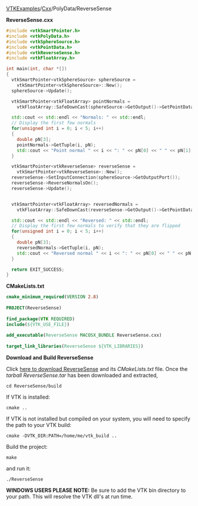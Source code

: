 [VTKExamples](Home)/[Cxx](Cxx)/PolyData/ReverseSense

**ReverseSense.cxx**
```c++
#include <vtkSmartPointer.h>
#include <vtkPolyData.h>
#include <vtkSphereSource.h>
#include <vtkPointData.h>
#include <vtkReverseSense.h>
#include <vtkFloatArray.h>

int main(int, char *[])
{
  vtkSmartPointer<vtkSphereSource> sphereSource =
    vtkSmartPointer<vtkSphereSource>::New();
  sphereSource->Update();

  vtkSmartPointer<vtkFloatArray> pointNormals =
    vtkFloatArray::SafeDownCast(sphereSource->GetOutput()->GetPointData()->GetNormals());

  std::cout << std::endl << "Normals: " << std::endl;
  // Display the first few normals
  for(unsigned int i = 0; i < 5; i++)
  {
    double pN[3];
    pointNormals->GetTuple(i, pN);
    std::cout << "Point normal " << i << ": " << pN[0] << " " << pN[1] << " " << pN[2] << std::endl;
  }

  vtkSmartPointer<vtkReverseSense> reverseSense =
    vtkSmartPointer<vtkReverseSense>::New();
  reverseSense->SetInputConnection(sphereSource->GetOutputPort());
  reverseSense->ReverseNormalsOn();
  reverseSense->Update();


  vtkSmartPointer<vtkFloatArray> reversedNormals =
    vtkFloatArray::SafeDownCast(reverseSense->GetOutput()->GetPointData()->GetNormals());

  std::cout << std::endl << "Reversed: " << std::endl;
  // Display the first few normals to verify that they are flipped
  for(unsigned int i = 0; i < 5; i++)
  {
    double pN[3];
    reversedNormals->GetTuple(i, pN);
    std::cout << "Reversed normal " << i << ": " << pN[0] << " " << pN[1] << " " << pN[2] << std::endl;
  }

  return EXIT_SUCCESS;
}
```
**CMakeLists.txt**
```cmake
cmake_minimum_required(VERSION 2.8)
 
PROJECT(ReverseSense)
 
find_package(VTK REQUIRED)
include(${VTK_USE_FILE})
 
add_executable(ReverseSense MACOSX_BUNDLE ReverseSense.cxx)
 
target_link_libraries(ReverseSense ${VTK_LIBRARIES})
```

**Download and Build ReverseSense**

Click [here to download ReverseSense](https://github.com/lorensen/VTKWikiExamplesTarballs/raw/master/ReverseSense.tar) and its *CMakeLists.txt* file.
Once the *tarball ReverseSense.tar* has been downloaded and extracted,
```
cd ReverseSense/build 
```
If VTK is installed:
```
cmake ..
```
If VTK is not installed but compiled on your system, you will need to specify the path to your VTK build:
```
cmake -DVTK_DIR:PATH=/home/me/vtk_build ..
```
Build the project:
```
make
```
and run it:
```
./ReverseSense
```
**WINDOWS USERS PLEASE NOTE:** Be sure to add the VTK bin directory to your path. This will resolve the VTK dll's at run time.

